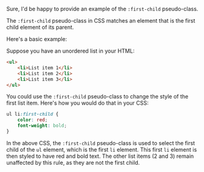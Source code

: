 Sure, I'd be happy to provide an example of the `:first-child` pseudo-class.

The `:first-child` pseudo-class in CSS matches an element that is the first child element of its parent. 

Here's a basic example:

Suppose you have an unordered list in your HTML:

```html
<ul>
    <li>List item 1</li>
    <li>List item 2</li>
    <li>List item 3</li>
</ul>
```

You could use the `:first-child` pseudo-class to change the style of the first list item. Here's how you would do that in your CSS:

```css
ul li:first-child {
    color: red; 
    font-weight: bold;
}
```

In the above CSS, the `:first-child` pseudo-class is used to select the first child of the `ul` element, which is the first `li` element. This first `li` element is then styled to have red and bold text. The other list items (2 and 3) remain unaffected by this rule, as they are not the first child.